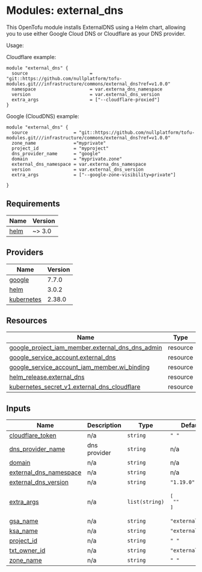 
# Modules: external_dns

This OpenTofu module installs ExternalDNS using a Helm chart, allowing you to use either Google Cloud DNS or Cloudflare as your DNS provider.


Usage:

Cloudflare example:

```
module "external_dns" {
  source                       = "git::https://github.com/nullplatform/tofu-modules.git///infrastructure/commons/external_dns?ref=v1.0.0"
  namespace                    = var.externa_dns_namespace
  version                      = var.external_dns_version
  extra_args                   = ["--cloudflare-proxied"]
}
```

Google (CloudDNS) example:

```
module "external_dns" {
  source                 = "git::https://github.com/nullplatform/tofu-modules.git///infrastructure/commons/external_dns?ref=v1.0.0"
  zone_name              ="myprivate"
  project_id             = "myproject"
  dns_provider_name      = "google"
  domain                 = "myprivate.zone"
  external_dns_namespace = var.externa_dns_namespace
  version                = var.external_dns_version
  extra_args             = ["--google-zone-visibility=private"]

}
```


<!-- BEGIN_TF_DOCS -->
## Requirements

| Name | Version |
|------|---------|
| <a name="requirement_helm"></a> [helm](#requirement\_helm) | ~> 3.0 |

## Providers

| Name | Version |
|------|---------|
| <a name="provider_google"></a> [google](#provider\_google) | 7.7.0 |
| <a name="provider_helm"></a> [helm](#provider\_helm) | 3.0.2 |
| <a name="provider_kubernetes"></a> [kubernetes](#provider\_kubernetes) | 2.38.0 |

## Resources

| Name | Type |
|------|------|
| [google_project_iam_member.external_dns_dns_admin](https://registry.terraform.io/providers/hashicorp/google/latest/docs/resources/project_iam_member) | resource |
| [google_service_account.external_dns](https://registry.terraform.io/providers/hashicorp/google/latest/docs/resources/service_account) | resource |
| [google_service_account_iam_member.wi_binding](https://registry.terraform.io/providers/hashicorp/google/latest/docs/resources/service_account_iam_member) | resource |
| [helm_release.external_dns](https://registry.terraform.io/providers/hashicorp/helm/latest/docs/resources/release) | resource |
| [kubernetes_secret_v1.external_dns_cloudflare](https://registry.terraform.io/providers/hashicorp/kubernetes/latest/docs/resources/secret_v1) | resource |

## Inputs

| Name | Description | Type | Default | Required |
|------|-------------|------|---------|:--------:|
| <a name="input_cloudflare_token"></a> [cloudflare\_token](#input\_cloudflare\_token) | n/a | `string` | `" "` | no |
| <a name="input_dns_provider_name"></a> [dns\_provider\_name](#input\_dns\_provider\_name) | dns provider | `string` | n/a | yes |
| <a name="input_domain"></a> [domain](#input\_domain) | n/a | `string` | n/a | yes |
| <a name="input_external_dns_namespace"></a> [external\_dns\_namespace](#input\_external\_dns\_namespace) | n/a | `string` | n/a | yes |
| <a name="input_external_dns_version"></a> [external\_dns\_version](#input\_external\_dns\_version) | n/a | `string` | `"1.19.0"` | no |
| <a name="input_extra_args"></a> [extra\_args](#input\_extra\_args) | n/a | `list(string)` | <pre>[<br/>  ""<br/>]</pre> | no |
| <a name="input_gsa_name"></a> [gsa\_name](#input\_gsa\_name) | n/a | `string` | `"external-dns"` | no |
| <a name="input_ksa_name"></a> [ksa\_name](#input\_ksa\_name) | n/a | `string` | `"external-dns"` | no |
| <a name="input_project_id"></a> [project\_id](#input\_project\_id) | n/a | `string` | `" "` | no |
| <a name="input_txt_owner_id"></a> [txt\_owner\_id](#input\_txt\_owner\_id) | n/a | `string` | `"external_dns"` | no |
| <a name="input_zone_name"></a> [zone\_name](#input\_zone\_name) | n/a | `string` | `" "` | no |
<!-- END_TF_DOCS -->